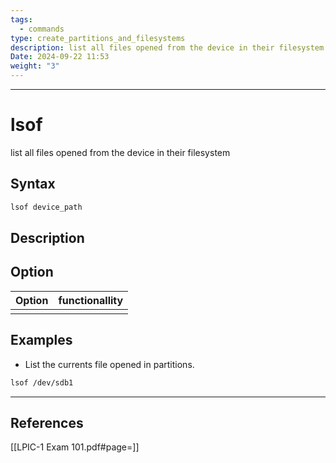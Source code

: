 ```yaml
---
tags:
  - commands
type: create_partitions_and_filesystems
description: list all files opened from the device in their filesystem
Date: 2024-09-22 11:53
weight: "3"
---
```


___
# lsof
list all files opened from the device in their filesystem
## Syntax
```bash
lsof device_path
```

## Description

## Option

| Option | functionallity |
| ------ | -------------- |
|        |                |


## Examples
- List the currents file opened in partitions.
```bash
lsof /dev/sdb1
```

___
## References
[[LPIC-1 Exam 101.pdf#page=]]